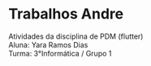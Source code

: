 # Trabalhos Andre
Atividades da disciplina de PDM (flutter)  
Aluna: Yara Ramos Dias  
Turma: 3°Informática / Grupo 1
